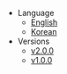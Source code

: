 - Language
  - [English](javascript:goToEnglish())
  - [Korean](javascript:goToKorean())
- Versions
  - [v2.0.0](javascript:goToSelectedVersion('V2.0.0'))
  - [v1.0.0](javascript:goToSelectedVersion('V1.0.0'))

